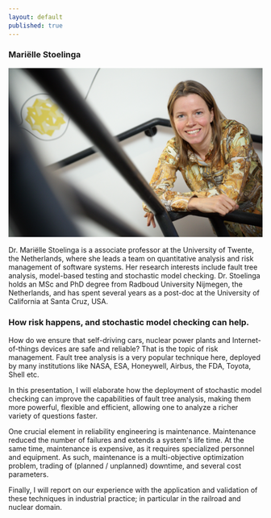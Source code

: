 ```yaml
---
layout: default
published: true
---
```


### Mariëlle Stoelinga 
[![alt text](GIJS2052-indoorZilverling.jpg)](http://wwwhome.ewi.utwente.nl/~marielle/ "Mariëlle Stoelinga ")

Dr. Mariëlle Stoelinga is a associate professor at the University of Twente, the Netherlands, where she leads a team on quantitative analysis and risk management of software systems. Her research interests include fault tree analysis, model-based testing and stochastic model checking. Dr. Stoelinga holds an MSc and PhD degree from Radboud University Nijmegen, the Netherlands, and has spent several years as a post-doc at the University of California at Santa Cruz, USA. 

### How risk happens, and stochastic model checking can help.
How do we ensure that self-driving cars, nuclear power plants and Internet-of-things devices are safe and reliable? That is the topic of risk management. Fault tree analysis is a very popular technique here, deployed by many institutions like NASA, ESA, Honeywell, Airbus, the FDA, Toyota, Shell etc.

In this presentation, I will elaborate how the deployment of stochastic model checking can improve the capabilities of fault tree analysis, making them more powerful, flexible and efficient, allowing one to analyze a richer variety of questions faster.

One crucial element in reliability engineering is maintenance. Maintenance reduced the number of failures and extends a system's life time. At the same time, maintenance is expensive, as it requires specialized personnel and equipment. As such, maintenance is a multi-objective optimization problem, trading of (planned / unplanned) downtime, and several cost parameters.

Finally, I will report on our experience with the application and validation of these techniques in industrial practice; in particular in the railroad and nuclear domain. 


